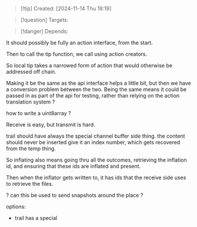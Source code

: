 
>[!tip] Created: [2024-11-14 Thu 18:19]

>[!question] Targets: 

>[!danger] Depends: 

It should possibly be fully an action interface, from the start.

Then to call the tip function, we call using action creators.

So local tip takes a narrowed form of action that would otherwise be addressed off chain.

Making it be the same as the api interface helps a little bit, but then we have a conversion problem between the two.  Being the same means it could be passed in as part of the api for testing, rather than relying on the action translation system ?

how to write a uint8array ?

Receive is easy, but transmit is hard.

trail should have always the special channel buffer side thing.
the content should never be inserted
give it an index number, which gets recovered from the temp thing.

So inflating also means going thru all the outcomes, retrieving the inflation id, and ensuring that these ids are inflated and present.

Then when the inflator gets written to, it has ids that the receive side uses to retrieve the files.

? can this be used to send snapshots around the place ?

options:
- trail has a special 